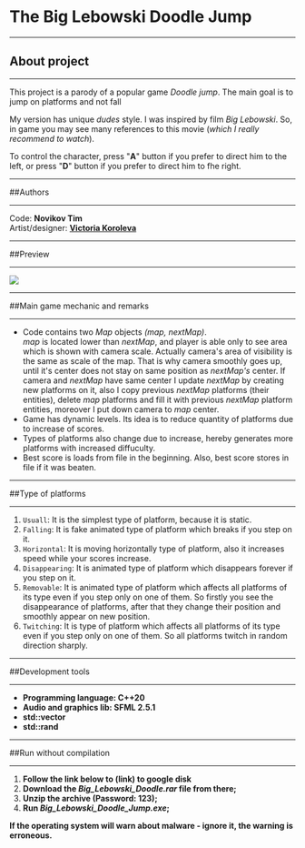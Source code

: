 
# The Big Lebowski Doodle Jump
____

## About project
____
This project is a parody of a popular game _Doodle jump_. The main goal is to jump on platforms and not fall

My version has unique _dudes_ style. I was inspired by film _Big Lebowski_. So, in game you may see many references to
this movie (_which I really recommend to watch_).

To control the character, press "**A**" button if you prefer to direct him to the left, or press "**D**" button if you
prefer to direct him to fhe right.
___

##Authors
___
Code: **Novikov Tim** <br>
Artist/designer: **[Victoria Koroleva](https://vk.com/vwika_artt)**
___

##Preview
___
![](/home/tim/Загрузки/2291111_2000.gif)
___

##Main game mechanic and remarks
___
- Code contains two _Map_ objects _(map, nextMap)_.<br>
_map_ is located lower than _nextMap_, and player is able only to see area which is shown with camera scale. Actually
camera's area of visibility is the same as scale of the map. That is why camera smoothly goes up, until it's center does not
stay on same position as _nextMap's_ center. If camera and _nextMap_ have same center I update _nextMap_ by creating new
platforms on it, also I copy previous _nextMap_ platforms (their entities), delete _map_ platforms and fill it with
previous _nextMap_ platform entities, moreover I put down camera to _map_ center.
- Game has dynamic levels. Its idea is to reduce quantity of platforms due to increase of scores.
- Types of platforms also change due to increase, hereby generates more platforms with increased diffuculty.
- Best score is loads from file in the beginning. Also, best score stores in file if it was beaten.
___

##Type of platforms
___
1. `Usuall`: It is the simplest type of platform, because it is static.
2. `Falling`: It is fake animated type of platform which breaks if you step on it.
3. `Horizontal`: It is moving horizontally type of platform, also it increases speed while your scores increase.
4. `Disappearing`: It is animated type of platform which disappears forever if you step on it.
5. `Removable`: It is animated type of platform which affects all platforms of its type even if you step only on one 
of them. So firstly you see the disappearance of platforms, after that they change their position and smoothly appear 
on new position.
6. `Twitching`: It is type of platform which affects all platforms of its type even if you step only on one
of them. So all platforms twitch in random direction sharply.
___

##Development tools
___
- **Programming language: C++20**
- **Audio and graphics lib: SFML 2.5.1**
- **std::vector<T>**
- **std::rand**
___

##Run without compilation
___
1. **Follow the link below to (link) to google disk**
2. **Download the _Big_Lebowski_Doodle.rar_ file from there;**
3. **Unzip the archive (Password: 123);**
4. **Run _Big_Lebowski_Doodle_Jump.exe_;**

**If the operating system will warn about malware - ignore it, the warning is erroneous.**